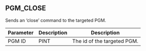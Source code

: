 ## PGM\_CLOSE

Sends an ‘close’ command to the targeted PGM.


| Parameter | Description | Description                 |
| --------- | ----------- | --------------------------- |
| PGM ID    | PINT        | The id of the targeted PGM. |

